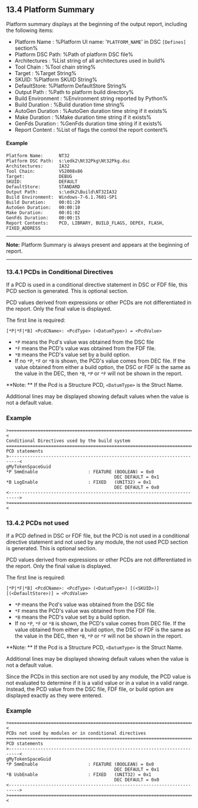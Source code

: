 <!--- @file
  13.4 Platform Summary

  Copyright (c) 2008-2018, Intel Corporation. All rights reserved.<BR>

  Redistribution and use in source (original document form) and 'compiled'
  forms (converted to PDF, epub, HTML and other formats) with or without
  modification, are permitted provided that the following conditions are met:

  1) Redistributions of source code (original document form) must retain the
     above copyright notice, this list of conditions and the following
     disclaimer as the first lines of this file unmodified.

  2) Redistributions in compiled form (transformed to other DTDs, converted to
     PDF, epub, HTML and other formats) must reproduce the above copyright
     notice, this list of conditions and the following disclaimer in the
     documentation and/or other materials provided with the distribution.

  THIS DOCUMENTATION IS PROVIDED BY TIANOCORE PROJECT "AS IS" AND ANY EXPRESS OR
  IMPLIED WARRANTIES, INCLUDING, BUT NOT LIMITED TO, THE IMPLIED WARRANTIES OF
  MERCHANTABILITY AND FITNESS FOR A PARTICULAR PURPOSE ARE DISCLAIMED. IN NO
  EVENT SHALL TIANOCORE PROJECT  BE LIABLE FOR ANY DIRECT, INDIRECT, INCIDENTAL,
  SPECIAL, EXEMPLARY, OR CONSEQUENTIAL DAMAGES (INCLUDING, BUT NOT LIMITED TO,
  PROCUREMENT OF SUBSTITUTE GOODS OR SERVICES; LOSS OF USE, DATA, OR PROFITS;
  OR BUSINESS INTERRUPTION) HOWEVER CAUSED AND ON ANY THEORY OF LIABILITY,
  WHETHER IN CONTRACT, STRICT LIABILITY, OR TORT (INCLUDING NEGLIGENCE OR
  OTHERWISE) ARISING IN ANY WAY OUT OF THE USE OF THIS DOCUMENTATION, EVEN IF
  ADVISED OF THE POSSIBILITY OF SUCH DAMAGE.

-->

## 13.4 Platform Summary

Platform summary displays at the beginning of the output report, including the
following items:

* Platform Name : %Platform UI name: '`PLATFORM_NAME`' in DSC `[Defines]`
  section%
* Platform DSC Path: %Path of platform DSC file%
* Architectures : %List string of all architectures used in build%
* Tool Chain : %Tool chain string%
* Target : %Target String%
* SKUID: %Platform SKUID String%
* DefaultStore: %Platform DefaultStore String%
* Output Path : %Path to platform build directory%
* Build Environment : %Environment string reported by Python%
* Build Duration : %Build duration time string%
* AutoGen Duration : %AutoGen duration time string if it exists%
* Make Duration : %Make duration time string if it exists%
* GenFds Duration : %GenFds duration time string if it exists%
* Report Content : %List of flags the control the report content%

#### Example

```
Platform Name:      NT32
Platform DSC Path:  s:\edk2\Nt32Pkg\Nt32Pkg.dsc
Architectures:      IA32
Tool Chain:         VS2008x86
Target:             DEBUG
SKUID:              DEFAULT
DefaultStore:       STANDARD
Output Path:        s:\edk2\Build\NT32IA32
Build Environment:  Windows-7-6.1.7601-SP1
Build Duration:     00:01:29
AutoGen Duration:   00:00:10
Make Duration:      00:01:02
GenFds Duration:    00:00:15
Report Contents:    PCD, LIBRARY, BUILD_FLAGS, DEPEX, FLASH, FIXED_ADDRESS
```

**********
**Note:** Platform Summary is always present and appears at the beginning of
report.
**********

### 13.4.1 PCDs in Conditional Directives

If a PCD is used in a conditional directive statement in DSC or FDF file, this
PCD section is generated. This is optional section.

PCD values derived from expressions or other PCDs are not differentiated in the
report. Only the final value is displayed.

The first line is required:

`[*P|*F|*B] <PcdCName>: <PcdType> (<DatumType>) = <PcdValue>`

* `*P` means the Pcd's value was obtained from the DSC file
* `*F` means the PCD's value was obtained from the FDF file.
* `*B` means the PCD's value set by a build option.
* If no `*P`, `*F` or `*B` is shown, the PCD's value comes from DEC file. If the
  value obtained from either a build option, the DSC or FDF is the same as the
  value in the DEC, then `*B`, `*P` or `*F` will not be shown in the report.

**Note: ** If the Pcd is a Structure PCD, `<DatumType>` is the Struct Name.

Additional lines may be displayed showing default values when the value is not a
default value.

### Example

```
>==========================================================================<
Conditional Directives used by the build system
============================================================================
PCD statements
>--------------------------------------------------------------------------<
gMyTokenSpaceGuid
*P SmmEnable                   : FEATURE (BOOLEAN) = 0x0
                                         DEC DEFAULT = 0x1
*B LogEnable                   : FIXED   (UNIT32) = 0x1
                                         DEC DEFAULT = 0x0
<-------------------------------------------------------------------------->
>==========================================================================<
```

### 13.4.2 PCDs not used

If a PCD defined in DSC or FDF file, but the PCD is not used in a conditional
directive statement and not used by any module, the not used PCD section is
generated. This is optional section.

PCD values derived from expressions or other PCDs are not differentiated in the
report. Only the final value is displayed.

The first line is required:

`[*P|*F|*B] <PcdCName>: <PcdType> (<DatumType>) [(<SKUID>)][(<DefaultStore>)] = <PcdValue>`

* `*P` means the Pcd's value was obtained from the DSC file
* `*F` means the PCD's value was obtained from the FDF file.
* `*B` means the PCD's value set by a build option.
* If no `*P`, `*F` or `*B` is shown, the PCD's value comes from DEC file. If the
  value obtained from either a build option, the DSC or FDF is the same as the
  value in the DEC, then `*B`, `*P` or `*F` will not be shown in the report.

**Note: ** If the Pcd is a Structure PCD, `<DatumType>` is the Struct Name.

Additional lines may be displayed showing default values when the value is not a
default value.

Since the PCDs in this section are not used by any module, the PCD value is not
evaluated to determine if it is a valid value or in a value in a valid range.
Instead, the PCD value from the DSC file, FDF file, or build option are
displayed exactly as they were entered.

### Example

```
>==========================================================================<
PCDs not used by modules or in conditional directives
============================================================================
PCD statements
>--------------------------------------------------------------------------<
gMyTokenSpaceGuid
*P SmmEnable                   : FEATURE (BOOLEAN) = 0x0
                                         DEC DEFAULT = 0x1
*B UsbEnable                   : FIXED   (UNIT32) = 0x1
                                         DEC DEFAULT = 0x0
<-------------------------------------------------------------------------->
>==========================================================================<
```
